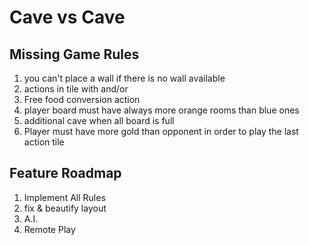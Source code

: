 # Cave vs Cave

## Missing Game Rules

1. you can't place a wall if there is no wall available
2. actions in tile with and/or
3. Free food conversion action
4. player board must have always more orange rooms than blue ones
5. additional cave when all board is full
6. Player must have more gold than opponent in order to play the last action tile

## Feature Roadmap

1. Implement All Rules
2. fix & beautify layout
3. A.I.
4. Remote Play